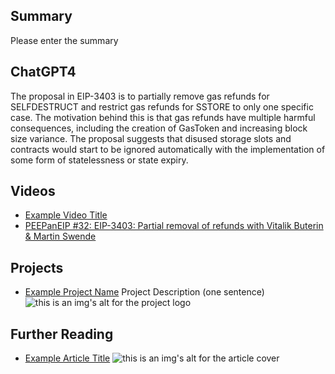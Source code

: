 ## Summary

Please enter the summary

## ChatGPT4

The proposal in EIP-3403 is to partially remove gas refunds for SELFDESTRUCT and restrict gas refunds for SSTORE to only one specific case. The motivation behind this is that gas refunds have multiple harmful consequences, including the creation of GasToken and increasing block size variance. The proposal suggests that disused storage slots and contracts would start to be ignored automatically with the implementation of some form of statelessness or state expiry.

## Videos

- [Example Video Title](https://www.youtube.com/watch?v=TDGq4aeevgY)
- [PEEPanEIP #32: EIP-3403: Partial removal of refunds with Vitalik Buterin & Martin Swende](https://www.youtube.com/watch?v=jqmM3xL6Ny8&list=PL4cwHXAawZxqu0PKKyMzG_3BJV_xZTi1F&index=81)

## Projects

- [Example Project Name](https://xxxx.xxx/xxxxx) Project Description (one sentence) ![this is an img's alt for the project logo](https://xxxx.xxx/project-logo.xxx)

## Further Reading

- [Example Article Title](https://xxxx.xxx/xxxxx) ![this is an img's alt for the article cover](https://xxxx.xxx/article-cover.xxx)
